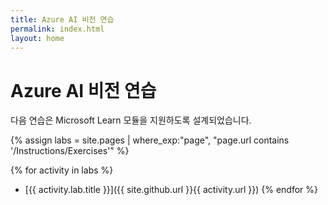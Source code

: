 ```yaml
---
title: Azure AI 비전 연습
permalink: index.html
layout: home
---
```


# Azure AI 비전 연습

다음 연습은 Microsoft Learn 모듈을 지원하도록 설계되었습니다.


{% assign labs = site.pages | where_exp:"page", "page.url contains '/Instructions/Exercises'" %}

{% for activity in labs  %} 
  - [{{ activity.lab.title }}]({{ site.github.url }}{{ activity.url }}) {% endfor %}
